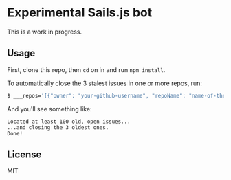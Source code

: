 # Experimental Sails.js bot


This is a work in progress.


## Usage

First, clone this repo, then `cd` on in and run `npm install`.

To automatically close the 3 stalest issues in one or more repos, run:
```bash
$ ___repos='[{"owner": "your-github-username", "repoName": "name-of-the-repo"}]' ___credentials='{"accessToken": "github_personal_access_token_goes_here"}' node bin/close-some-stale-issues.js
```


And you'll see something like:

```
Located at least 100 old, open issues...
...and closing the 3 oldest ones.
Done!
```


## License
MIT
